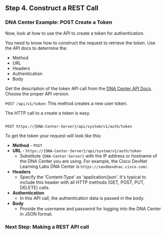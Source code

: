 ## Step 4. Construct a REST Call

### DNA Center Example: POST Create a Token

Now, look at how to use the API to create a token for authentication.

You need to know how to construct the request to retrieve the token. Use the API docs to determine the:

* Method
* URL
* Headers
* Authentication
* Body

Get the description of the token API call from the [DNA Center API Docs](https://developer.cisco.com/site/dna-center-rest-api/). Choose the proper API version.

`POST /api/v1/token`: This method creates a new user token.

The HTTP call to a create a token is easy.
```

POST https://{DNA-Center-Server}/api/system/v1/auth/token

```

To get the token your request will look like this:

* **Method** - `POST`
* **URL** - `https://{DNA-Center-Server}/api/system/v1/auth/token`
	* Substitute `{DNA-Center-Server}` with the IP address or hostname of the DNA Center you are using. For example, the Cisco DevNet Learning Labs DNA Center is `https://sandboxdnac.cisco.com/`.
* **Headers**
	* Specify the 'Content-Type' as 'application/json'. It's typical to include this header with all HTTP methods (GET, POST, PUT, DELETE) calls.
* **Authentication**
	* In this API call, the authentication data is passed in the body.
* **Body**
	 * Provide the username and password for logging into the DNA Center in JSON format.


### Next Step: Making a REST API call
